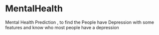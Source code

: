 # MentalHealth
Mental Health Prediction  , to find the People have Depression with some features and know who most people have a depression
